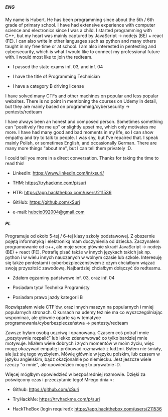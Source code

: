 ##### ENG

My name is Hubert. He has been programming since about the 5th / 6th grade of primary school. I have had extensive experience with computer science and electronics since I was a child. I started programming with C++, but my heart was mainly captured by JavaScript -> nodejs (BE) + react (FE). I can also write in other languages such as python and many others taught in my free time or at school. I am also interested in pentesting and cybersecurity, which is what I would like to connect my professional future with. I would most like to join the redteam.


- I passed the state exams inf. 03, and inf. 04

- I have the title of Programming Technician

- I have a category B driving license


I have solved many CTFs and other machines on popular and less popular websites. There is no point in mentioning the courses on Udemy in detail, but they are mainly based on programming/cybersecurity -> pentests/redteam


I have always been an honest and composed person. Sometimes something can "positively fire me up" or slightly upset me, which only motivates me more. I have had many good and bad moments in my life, so I can show empathy and try to talk to people. I was shy, but I've repaired that. I speak mainly Polish, or sometimes English, and occasionally German. There are many more things "about me", but I can tell them privately :D.


I could tell you more in a direct conversation. Thanks for taking the time to read this!

- LinkedIn: https://www.linkedin.com/in/xsuri/

- THM: https://tryhackme.com/p/suri

- HTB: https://app.hackthebox.com/users/211536

- GitHub: https://github.com/xSuri

- e-mail: hubcio092004@gmail.com


##### PL

Programuje od około 5-tej / 6-tej klasy szkoły podstawowej. Z obszernie pojętą informatyką i elektroniką mam doczynienia od dziecka. Zaczynałem programowanie od c++, ale moje serce głównie skradł JavaScript -> nodejs (BE) + react (FE). Potrafię pisać także w innych językach takich jak np. python i w wielu innych nauczanych w wolnym czasie lub szkole. Interesuję się także pentestami i cyberbezpieczeństwem z czym chciałbym wiązać swoją przyszłość zawodową. Najbardziej chciałbym dołączyć do redteamu.

- Zdałem egzaminy państwowe inf. 03, oraz inf. 04

- Posiadam tytuł Technika Programisty

- Posiadam prawo jazdy kategorii B

Rozwiązałem wiele CTF'ów, oraz innych maszyn na  popularnych i mniej popularnych stronach. O kursach na udemy też nie ma co wyszczególniając wspominać, ale głównie oparte są w tematyce programowania/cyberbezpieczeństwa -> pentesty/redteam

Zawsze byłam osobą uczciwą i opanowaną. Czasem coś potrafi mnie „pozytywnie rozpalić” lub lekko zdenerwować co tylko bardziej mnie motywuje. Miałem wiele dobrych i złych momentów w moim życiu, więc mogę okazywać empatię i próbować rozmawiać z ludźmi. Byłem nie śmiały, ale już się tego wyzbyłem. Mówię głównie w języku polskim, lub czasem w języku angielskim, bądz okazjonalnie po niemiecku. Jest jeszcze wiele rzeczy "o mnie", ale opowiedzieć mogę to prywatnie :D.

Więcej mógłbym opowiedzieć w bezpośredniej rozmowie. Dzięki za poświęcony czas i przeczytanie tego! Miłego dnia <:
 

- Github: https://github.com/xSuri

- TryHackMe: https://tryhackme.com/p/suri

- HackTheBox (login required): https://app.hackthebox.com/users/211536
